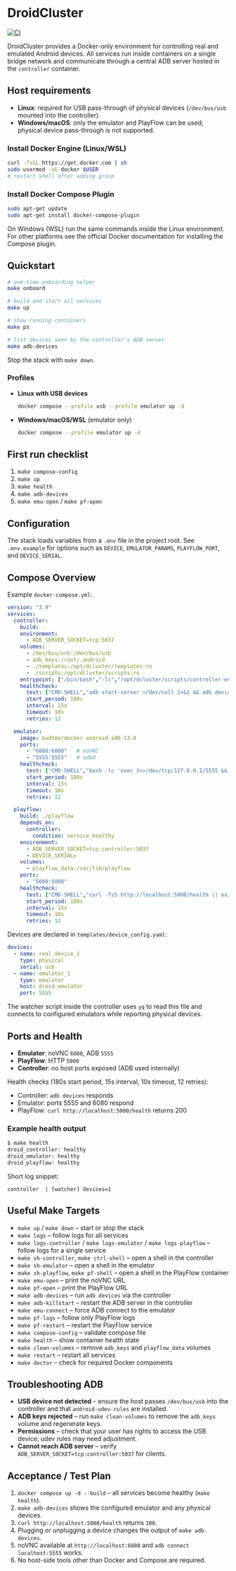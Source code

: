 # DroidCluster
[![CI](https://github.com/geekp2p/DroidCluster/actions/workflows/ci.yml/badge.svg)](https://github.com/geekp2p/DroidCluster/actions/workflows/ci.yml)

DroidCluster provides a Docker-only environment for controlling real and emulated Android devices. All services run inside containers on a single bridge network and communicate through a central ADB server hosted in the `controller` container.

## Host requirements

- **Linux**: required for USB pass-through of physical devices (`/dev/bus/usb` mounted into the controller).
- **Windows/macOS**: only the emulator and PlayFlow can be used; physical device pass-through is not supported.

### Install Docker Engine (Linux/WSL)

```bash
curl -fsSL https://get.docker.com | sh
sudo usermod -aG docker $USER
# restart shell after adding group
```

### Install Docker Compose Plugin

```bash
sudo apt-get update
sudo apt-get install docker-compose-plugin
```

On Windows (WSL) run the same commands inside the Linux environment. For other platforms see the official Docker documentation for installing the Compose plugin.

## Quickstart

```bash
# one-time onboarding helper
make onboard

# build and start all services
make up

# show running containers
make ps

# list devices seen by the controller's ADB server
make adb-devices
```

Stop the stack with `make down`.

### Profiles

- **Linux with USB devices**

  ```bash
  docker compose --profile usb --profile emulator up -d
  ```

- **Windows/macOS/WSL** (emulator only)

  ```bash
  docker compose --profile emulator up -d
  ```


## First run checklist

1. `make compose-config`
2. `make up`
3. `make health`
4. `make adb-devices`
5. `make emu-open` / `make pf-open`

## Configuration

The stack loads variables from a `.env` file in the project root. See `.env.example` for options such as `DEVICE`, `EMULATOR_PARAMS`, `PLAYFLOW_PORT`, and `DEVICE_SERIAL`.

## Compose Overview

Example `docker-compose.yml`:

```yaml
version: "3.9"
services:
  controller:
    build: .
    environment:
      - ADB_SERVER_SOCKET=tcp:5037
    volumes:
      - /dev/bus/usb:/dev/bus/usb
      - adb_keys:/root/.android
      - ./templates:/opt/dcluster/templates:ro
      - ./scripts:/opt/dcluster/scripts:ro
    entrypoint: ["/bin/bash","-lc","/opt/dcluster/scripts/controller-entrypoint.sh"]
    healthcheck:
      test: ["CMD-SHELL","adb start-server >/dev/null 2>&1 && adb devices | grep -q 'List of devices'"]
      start_period: 180s
      interval: 15s
      timeout: 10s
      retries: 12

  emulator:
    image: budtmo/docker-android-x86-13.0
    ports:
      - "6080:6080"   # noVNC
      - "5555:5555"   # adbd
    healthcheck:
      test: ["CMD-SHELL","bash -lc 'exec 3<>/dev/tcp/127.0.0.1/5555 && exec 3>&-; exec 3<&-; exit 0' && curl -fsS http://127.0.0.1:6080 >/dev/null"]
      start_period: 180s
      interval: 15s
      timeout: 10s
      retries: 12

  playflow:
    build: ./playflow
    depends_on:
      controller:
        condition: service_healthy
    environment:
      - ADB_SERVER_SOCKET=tcp:controller:5037
      - DEVICE_SERIAL=
    volumes:
      - playflow_data:/var/lib/playflow
    ports:
      - "5000:5000"
    healthcheck:
      test: ["CMD-SHELL","curl -fsS http://localhost:5000/health || exit 1"]
      start_period: 180s
      interval: 15s
      timeout: 10s
      retries: 12
```

Devices are declared in `templates/device_config.yaml`:
```yaml
devices:
  - name: real_device_1
    type: physical
    serial: usb
  - name: emulator_1
    type: emulator
    host: droid_emulator
    port: 5555
```

The watcher script inside the controller uses `yq` to read this file and connects to configured emulators while reporting physical devices.

## Ports and Health

- **Emulator**: noVNC `6080`, ADB `5555`
- **PlayFlow**: HTTP `5000`
- **Controller**: no host ports exposed (ADB used internally)

Health checks (180s start period, 15s interval, 10s timeout, 12 retries):

- Controller: `adb devices` responds
- Emulator: ports 5555 and 6080 respond
- PlayFlow: `curl http://localhost:5000/health` returns 200

### Example health output

```bash
$ make health
droid_controller: healthy
droid_emulator: healthy
droid_playflow: healthy
```

Short log snippet:

```text
controller  | [watcher] devices=1
```

## Useful Make Targets

- `make up` / `make down` – start or stop the stack
- `make logs` – follow logs for all services
- `make logs-controller` / `make logs-emulator` / `make logs-playflow` – follow logs for a single service
- `make sh-controller`, `make ctrl-shell` – open a shell in the controller
- `make sh-emulator` – open a shell in the emulator
- `make sh-playflow`, `make pf-shell` – open a shell in the PlayFlow container
- `make emu-open` – print the noVNC URL
- `make pf-open` – print the PlayFlow URL
- `make adb-devices` – run `adb devices` via the controller
- `make adb-killstart` – restart the ADB server in the controller
- `make emu-connect` – force ADB connect to the emulator
- `make pf-logs` – follow only PlayFlow logs
- `make pf-restart` – restart the PlayFlow service
- `make compose-config` – validate compose file
- `make health` – show container health state
- `make clean-volumes` – remove `adb_keys` and `playflow_data` volumes
- `make restart` – restart all services
- `make doctor` – check for required Docker components

## Troubleshooting ADB

- **USB device not detected** – ensure the host passes `/dev/bus/usb` into the controller and that `android-udev-rules` are installed.
- **ADB keys rejected** – run `make clean-volumes` to remove the `adb_keys` volume and regenerate keys.
- **Permissions** – check that your user has rights to access the USB device; udev rules may need adjustment.
- **Cannot reach ADB server** – verify `ADB_SERVER_SOCKET=tcp:controller:5037` for clients.

## Acceptance / Test Plan

1. `docker compose up -d --build` – all services become healthy (`make health`).
2. `make adb-devices` shows the configured emulator and any physical devices.
3. `curl http://localhost:5000/health` returns `200`.
4. Plugging or unplugging a device changes the output of `make adb-devices`.
5. noVNC available at `http://localhost:6080` and `adb connect localhost:5555` works.
6. No host-side tools other than Docker and Compose are required.